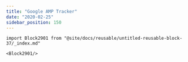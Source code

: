 ```yaml
---
title: "Google AMP Tracker"
date: "2020-02-25"
sidebar_position: 150
---
```


```mdx-code-block
import Block2901 from "@site/docs/reusable/untitled-reusable-block-37/_index.md"

<Block2901/>
```
